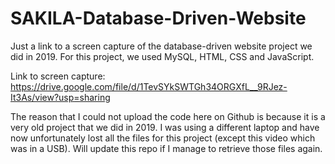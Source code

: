 # SAKILA-Database-Driven-Website
Just a link to a screen capture of the database-driven website project we did in 2019. For this project, we used MySQL, HTML, CSS and JavaScript.

Link to screen capture: https://drive.google.com/file/d/1TevSYkSWTGh34ORGXfL__9RJez-It3As/view?usp=sharing

The reason that I could not upload the code here on Github is because it is a very old project that we did in 2019. I was using a different laptop and have now unfortunately lost all the files for this project (except this video which was in a USB). Will update this repo if I manage to retrieve those files again.
